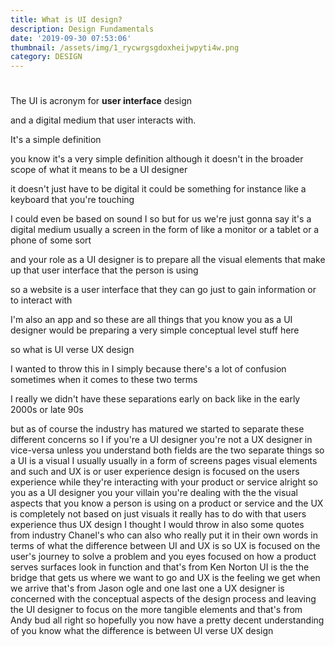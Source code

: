```yaml
---
title: What is UI design?
description: Design Fundamentals
date: '2019-09-30 07:53:06'
thumbnail: /assets/img/1_rycwrgsgdoxheijwpyti4w.png
category: DESIGN
---
```

# 

The UI is acronym for **user interface** design

and a digital medium that user interacts with.



It's a simple definition 

you know it's a very simple definition although it doesn't in the broader scope of what it means to be a UI designer

 it doesn't just have to be digital it could be something for instance like a keyboard that you're touching 

I could even be based on sound I so but for us we're just gonna say it's a digital medium usually a screen in the form of like a monitor or a tablet or a phone of some sort

 and your role as a UI designer is to prepare all the visual elements that make up that user interface that the person is using

 so a website is a user interface that they can go just to gain information or to interact with 

I'm also an app and so these are all things that you know you as a UI designer would be preparing a very simple conceptual level stuff here 

so what is UI verse UX design

 I wanted to throw this in I simply because there's a lot of confusion sometimes when it comes to these two terms

 I really we didn't have these separations early on back like in the early 2000s or late 90s







but as of course the industry has matured we started to separate these different concerns so I if you're a UI designer you're not a UX designer in vice-versa unless you understand both fields are the two separate things so a UI is a visual I usually usually in a form of screens pages visual elements and such and UX is or user experience design is focused on the users experience while they're interacting with your product or service alright so you as a UI designer you your villain you're dealing with the the visual aspects that you know a person is using on a product or service and the UX is completely not based on just visuals it really has to do with that users experience thus UX design I thought I would throw in also some quotes from industry Chanel's who can also who really put it in their own words in terms of what the difference between UI and UX is so UX is focused on the user's journey to solve a problem and you eyes focused on how a product serves surfaces look in function and that's from Ken Norton UI is the the bridge that gets us where we want to go and UX is the feeling we get when we arrive that's from Jason ogle and one last one a UX designer is concerned with the conceptual aspects of the design process and leaving the UI designer to focus on the more tangible elements and that's from Andy bud all right so hopefully you now have a pretty decent understanding of you know what the difference is between UI verse UX design

